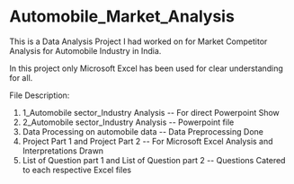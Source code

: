 # Automobile_Market_Analysis

This is a Data Analysis Project I had worked on for Market Competitor Analysis for Automobile Industry in India.

In this project only Microsoft Excel has been used for clear understanding for all.

File Description:

1. 1_Automobile sector_Industry Analysis -- For direct Powerpoint Show
2. 2_Automobile sector_Industry Analysis -- Powerpoint file
3. Data Processing on automobile data -- Data Preprocessing Done
4. Project Part 1 and Project Part 2 -- For Microsoft Excel Analysis and Interpretations Drawn
5. List of Question part 1 and List of Question part 2 -- Questions Catered to each respective Excel files

